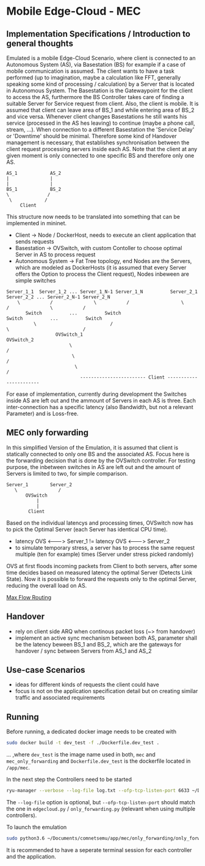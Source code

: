 # Mobile Edge-Cloud - MEC

## Implementation Specifications / Introduction to general thoughts

Emulated is a mobile Edge-Cloud Scenario, where client is connected to an Autonomous System (AS), via Basestation (BS) for example if a case of mobile communication is assumed.
The client wants to have a task performed (up to imagination, maybe a calculation like FFT, generally speaking some kind of processing / calculation) by a Server that is located in Autonomous System.
The Basestation is the Gatewaypoint for the client to access the AS, furthermore the BS Controller takes care of finding a suitable Server for Service request from client.
Also, the client is mobile. It is assumed that client can leave area of BS_1 and while entering area of BS_2 and vice versa. Whenever client changes Basestations he still wants his service (processed in the AS hes leaving) to continue (maybe a phone call, stream, ...). When connection to a different Basestation the 'Service Delay' or 'Downtime' should be minimal. 
Therefore some kind of Handover management is necessary, that establishes synchronisation between the client request processing servers inside each AS.
Note that the client at any given moment is only connected to one specific BS and therefore only one AS. 

````text
AS_1            AS_2
|               |
|               |
BS_1            BS_2
\              /
 \            /
     Client
````

This structure now needs to be translated into something that can be implemented in mininet.
* Client -> Node / DockerHost, needs to execute an client application that sends requests
* Basestation -> OVSwitch, with custom Contoller to choose optimal Server in AS to process request
* Autonomous System -> Fat Tree topology, end Nodes are the Servers, which are modeled as DockerHosts (it is assumed that every Server offers the Option to process the Client request), Nodes inbeween are simple switches

````text
Server_1_1  Server_1_2 ... Server_1_N-1 Server_1_N          Server_2_1  Server_2_2 ... Server_2_N-1 Server_2_N          
    \           /               \           /                   \           /               \           /
       Switch          ...          Switch                         Switch          ...          Switch
          \                           /                               \                           /
                  OVSwitch_1                                                    OVSwitch_2
                       \                                                             /
                        \                                                           /
                         \                                                         /
                           ------------------------ Client -----------------------
````

For ease of implementation, currently during development the Switches inside AS are left out and the ammount of Servers in each AS is three.
Each inter-connection has a specific latency (also Bandwidth, but not a relevant Parameter) and is Loss-free.

## MEC only forwarding

In this simplified Version of the Emulation, it is assumed that client is statically connected to only one BS and the associated AS.
Focus here is the forwarding decision that is done by the OVSwitch controller.
For testing purpose, the inbetween switches in AS are left out and the amount of Servers is limited to two, for simple comparison.
 
 ````text
Server_1        Server_2
    \               /
        OVSwitch
            |
            |
         Client   
````

Based on the individual latencys and processing times, OVSwitch now has to pick the Optimal Server (each Server has identical CPU time).

* latency OVS <---> Server_1 != latency OVS <---> Server_2
* to simulate temporary stress, a server has to process the same request multiple (ten for example) times (Server under stress picked randomly)

OVS at first floods incoming packets from Client to both servers, after some time decides based on measured latency the optimal Server (Detects Link State). 
Now it is possible to forward the requests only to the optimal Server, reducing the overall load on AS.

[Max Flow Routing](https://www.researchgate.net/publication/4375185_MFMP_Max_flow_multipath_routing_algorithm)

## Handover

* rely on client side ARQ when continous packet loss (~> from handover)
* implement an active sync mechanism between both AS, parameter shall be the latency beween BS_1 and BS_2, which are the gateways for handover / sync between Servers from AS_1 and AS_2

## Use-case Scenarios 

* ideas for different kinds of requests the client could have
* focus is not on the application specification detail but on creating similar traffic and associated requirements

## Running 

Before running, a dedicated docker image needs to be created with 

```sh
sudo docker build -t dev_test -f ./Dockerfile.dev_test .
```

... ,where `dev_test` is the image name used in both, `mec` and `mec_only_forwarding` and `Dockerfile.dev_test` is the dockerfile located in `/app/mec`.

In the next step the Controllers need to be started

```sh
ryu-manager --verbose --log-file log.txt --ofp-tcp-listen-port 6633 ~/Documents/comnetsemu/app/mec/controller.py
```

The `--log-file` option is optional, but `--ofp-tcp-listen-port` should match the one in `edgecloud.py` / `only_forwarding.py` (relevant when using multiple controllers).

To launch the emulation 

```sh
sudo python3.6 ~/Documents/comnetsemu/app/mec/only_forwarding/only_forwarding.py
```
It is recommended to have a seperate terminal session for each controller and the application.



